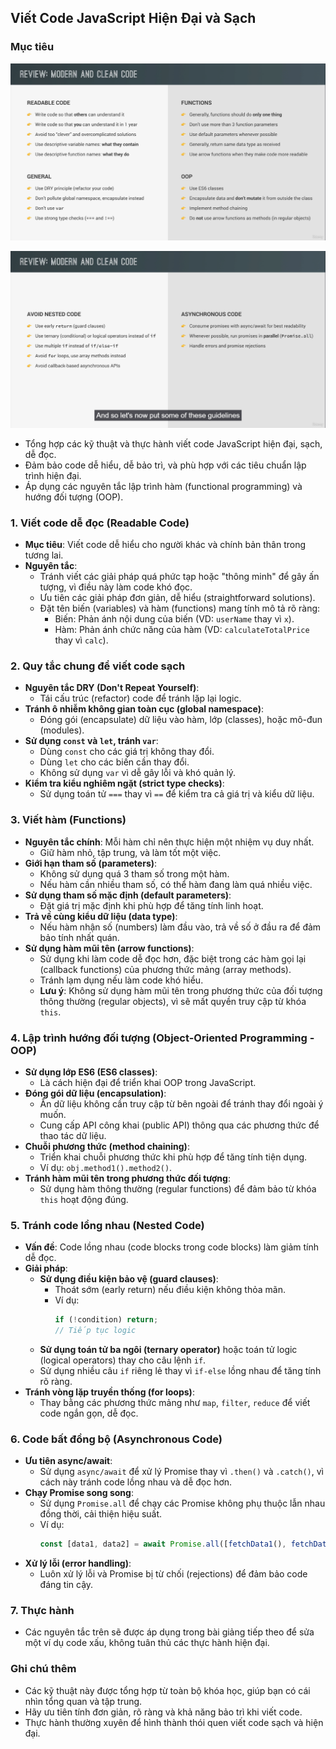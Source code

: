 ## Viết Code JavaScript Hiện Đại và Sạch

### Mục tiêu

![Clean code part 1](/md_assets/Cleancode-P1.png)

![Clean code part 2](/md_assets/Cleancode-P2.png)

- Tổng hợp các kỹ thuật và thực hành viết code JavaScript hiện đại, sạch, dễ đọc.
- Đảm bảo code dễ hiểu, dễ bảo trì, và phù hợp với các tiêu chuẩn lập trình hiện đại.
- Áp dụng các nguyên tắc lập trình hàm (functional programming) và hướng đối tượng (OOP).

### 1. Viết code dễ đọc (Readable Code)

- **Mục tiêu**: Viết code dễ hiểu cho người khác và chính bản thân trong tương lai.
- **Nguyên tắc**:
  - Tránh viết các giải pháp quá phức tạp hoặc "thông minh" để gây ấn tượng, vì điều này làm code khó đọc.
  - Ưu tiên các giải pháp đơn giản, dễ hiểu (straightforward solutions).
  - Đặt tên biến (variables) và hàm (functions) mang tính mô tả rõ ràng:
    - Biến: Phản ánh nội dung của biến (VD: `userName` thay vì `x`).
    - Hàm: Phản ánh chức năng của hàm (VD: `calculateTotalPrice` thay vì `calc`).

### 2. Quy tắc chung để viết code sạch

- **Nguyên tắc DRY (Don't Repeat Yourself)**:
  - Tái cấu trúc (refactor) code để tránh lặp lại logic.
- **Tránh ô nhiễm không gian toàn cục (global namespace)**:
  - Đóng gói (encapsulate) dữ liệu vào hàm, lớp (classes), hoặc mô-đun (modules).
- **Sử dụng `const` và `let`, tránh `var`**:
  - Dùng `const` cho các giá trị không thay đổi.
  - Dùng `let` cho các biến cần thay đổi.
  - Không sử dụng `var` vì dễ gây lỗi và khó quản lý.
- **Kiểm tra kiểu nghiêm ngặt (strict type checks)**:
  - Sử dụng toán tử `===` thay vì `==` để kiểm tra cả giá trị và kiểu dữ liệu.

### 3. Viết hàm (Functions)

- **Nguyên tắc chính**: Mỗi hàm chỉ nên thực hiện một nhiệm vụ duy nhất.
  - Giữ hàm nhỏ, tập trung, và làm tốt một việc.
- **Giới hạn tham số (parameters)**:
  - Không sử dụng quá 3 tham số trong một hàm.
  - Nếu hàm cần nhiều tham số, có thể hàm đang làm quá nhiều việc.
- **Sử dụng tham số mặc định (default parameters)**:
  - Đặt giá trị mặc định khi phù hợp để tăng tính linh hoạt.
- **Trả về cùng kiểu dữ liệu (data type)**:
  - Nếu hàm nhận số (numbers) làm đầu vào, trả về số ở đầu ra để đảm bảo tính nhất quán.
- **Sử dụng hàm mũi tên (arrow functions)**:
  - Sử dụng khi làm code dễ đọc hơn, đặc biệt trong các hàm gọi lại (callback functions) của phương thức mảng (array methods).
  - Tránh lạm dụng nếu làm code khó hiểu.
  - **Lưu ý**: Không sử dụng hàm mũi tên trong phương thức của đối tượng thông thường (regular objects), vì sẽ mất quyền truy cập từ khóa `this`.

### 4. Lập trình hướng đối tượng (Object-Oriented Programming - OOP)

- **Sử dụng lớp ES6 (ES6 classes)**:
  - Là cách hiện đại để triển khai OOP trong JavaScript.
- **Đóng gói dữ liệu (encapsulation)**:
  - Ẩn dữ liệu không cần truy cập từ bên ngoài để tránh thay đổi ngoài ý muốn.
  - Cung cấp API công khai (public API) thông qua các phương thức để thao tác dữ liệu.
- **Chuỗi phương thức (method chaining)**:
  - Triển khai chuỗi phương thức khi phù hợp để tăng tính tiện dụng.
  - Ví dụ: `obj.method1().method2()`.
- **Tránh hàm mũi tên trong phương thức đối tượng**:
  - Sử dụng hàm thông thường (regular functions) để đảm bảo từ khóa `this` hoạt động đúng.

### 5. Tránh code lồng nhau (Nested Code)

- **Vấn đề**: Code lồng nhau (code blocks trong code blocks) làm giảm tính dễ đọc.
- **Giải pháp**:
  - **Sử dụng điều kiện bảo vệ (guard clauses)**:
    - Thoát sớm (early return) nếu điều kiện không thỏa mãn.
    - Ví dụ:
      ```javascript
      if (!condition) return;
      // Tiếp tục logic
      ```
  - **Sử dụng toán tử ba ngôi (ternary operator)** hoặc toán tử logic (logical operators) thay cho câu lệnh `if`.
  - Sử dụng nhiều câu `if` riêng lẻ thay vì `if-else` lồng nhau để tăng tính rõ ràng.
- **Tránh vòng lặp truyền thống (for loops)**:
  - Thay bằng các phương thức mảng như `map`, `filter`, `reduce` để viết code ngắn gọn, dễ đọc.

### 6. Code bất đồng bộ (Asynchronous Code)

- **Ưu tiên async/await**:
  - Sử dụng `async/await` để xử lý Promise thay vì `.then()` và `.catch()`, vì cách này tránh code lồng nhau và dễ đọc hơn.
- **Chạy Promise song song**:
  - Sử dụng `Promise.all` để chạy các Promise không phụ thuộc lẫn nhau đồng thời, cải thiện hiệu suất.
  - Ví dụ:
    ```javascript
    const [data1, data2] = await Promise.all([fetchData1(), fetchData2()]);
    ```
- **Xử lý lỗi (error handling)**:
  - Luôn xử lý lỗi và Promise bị từ chối (rejections) để đảm bảo code đáng tin cậy.

### 7. Thực hành

- Các nguyên tắc trên sẽ được áp dụng trong bài giảng tiếp theo để sửa một ví dụ code xấu, không tuân thủ các thực hành hiện đại.

### Ghi chú thêm

- Các kỹ thuật này được tổng hợp từ toàn bộ khóa học, giúp bạn có cái nhìn tổng quan và tập trung.
- Hãy ưu tiên tính đơn giản, rõ ràng và khả năng bảo trì khi viết code.
- Thực hành thường xuyên để hình thành thói quen viết code sạch và hiện đại.
